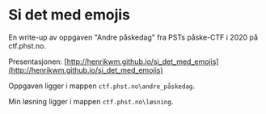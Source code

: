 # Si det med emojis

En write-up av oppgaven "Andre påskedag" fra PSTs påske-CTF i 2020 på ctf.phst.no.

Presentasjonen: [http://henrikwm.github.io/si_det_med_emojis](http://henrikwm.github.io/si_det_med_emojis)

Oppgaven ligger i mappen `ctf.phst.no\andre_påskedag`.

Min løsning ligger i mappen `ctf.phst.no\løsning`.
